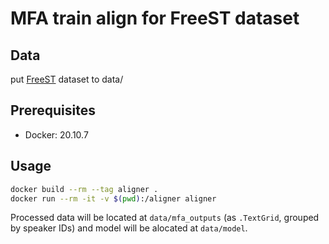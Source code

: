 # MFA train align for FreeST dataset

## Data

put [FreeST](https://openslr.elda.org/resources/38/ST-CMDS-20170001_1-OS.tar.gz) dataset to data/

## Prerequisites

* Docker: 20.10.7

## Usage

```bash
docker build --rm --tag aligner .
docker run --rm -it -v $(pwd):/aligner aligner
```

Processed data will be located at `data/mfa_outputs` (as `.TextGrid`, grouped by speaker IDs) and model will be alocated at `data/model`.

